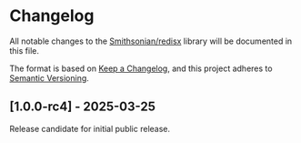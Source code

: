 # Changelog

All notable changes to the [Smithsonian/redisx](https://github.com/Smithsonian/redisx) library will be 
documented in this file.

The format is based on [Keep a Changelog](https://keepachangelog.com/en/1.1.0/), and this project adheres to 
[Semantic Versioning](https://semver.org/spec/v2.0.0.html).


## [1.0.0-rc4] - 2025-03-25

Release candidate for initial public release.
